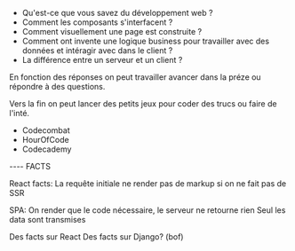 - Qu'est-ce que vous savez du développement web ?
- Comment les composants s'interfacent ?
- Comment visuellement une page est construite ?
- Comment ont invente une logique business pour travailler avec des données et intéragir avec dans le client ?
- La différence entre un serveur et un client ?

En fonction des réponses on peut travailler avancer dans la préze ou répondre à des questions.

Vers la fin on peut lancer des petits jeux pour coder des trucs ou faire de l'inté.
- Codecombat
- HourOfCode
- Codecademy

---- FACTS

React facts:
La requête initiale ne render pas de markup si on ne fait pas de SSR

SPA:
On render que le code nécessaire, le serveur ne retourne rien
Seul les data sont transmises

Des facts sur React
Des facts sur Django? (bof)
